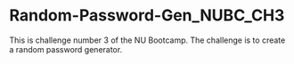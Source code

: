 # Random-Password-Gen_NUBC_CH3
This is challenge number 3 of the NU Bootcamp.  The challenge is to create a random password generator.
